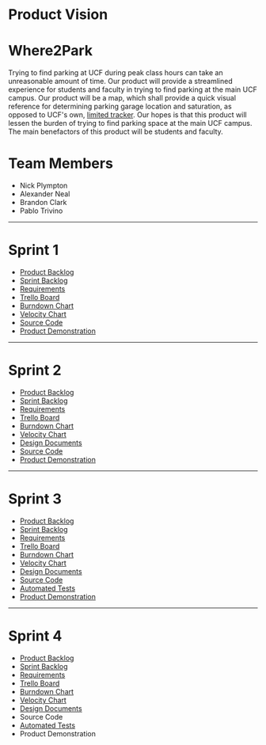 Product Vision
===

# Where2Park

Trying to find parking at UCF during peak class hours can take an unreasonable amount of time. Our product will provide a streamlined experience for students and faculty in trying to find parking at the main UCF campus. Our product will be a map, which shall provide a quick visual reference for determining parking garage location and saturation, as opposed to UCF's own, [limited tracker](https://parking.ucf.edu/garage-availability/). Our hopes is that this product will lessen the burden of trying to find parking space at the main UCF campus. The main benefactors of this product will be students and faculty.


Team Members
===
* Nick Plympton
* Alexander Neal
* Brandon Clark
* Pablo Trivino

___
# Sprint 1
* [Product Backlog](https://github.com/kildar2112/4331_UCFMAP/blob/master/artifacts/product_backlog.md)
* [Sprint Backlog](https://github.com/kildar2112/4331_UCFMAP/blob/master/artifacts/sprint1_backlog.md)
* [Requirements](https://github.com/kildar2112/4331_UCFMAP/blob/master/artifacts/requirements.md)
* [Trello Board](https://trello.com/b/DQ7zz3dr "Trello Board")
* [Burndown Chart](https://docs.google.com/spreadsheets/d/18ZNrewHhYaIdlC0otEgjJGLAa8rV4aXmvFUzKAAMz2E/edit?usp=sharing "Burndown Chart")
* [Velocity Chart](https://docs.google.com/spreadsheets/d/1cew6mcgZfgurgXaZ3WlLkIoqFvAG7rNAzxE7I6ZCIE8/edit?usp=sharing)
* [Source Code](https://github.com/kildar2112/4331_UCFMAP/blob/master/src/source_code.txt)
* [Product Demonstration](http://my.ucfparkingmap.wtf/)
___
# Sprint 2
* [Product Backlog](https://github.com/kildar2112/4331_UCFMAP/blob/master/artifacts/product_backlog.md)
* [Sprint Backlog](https://github.com/kildar2112/4331_UCFMAP/blob/master/artifacts/sprint2_backlog.md)
* [Requirements](https://github.com/kildar2112/4331_UCFMAP/blob/master/artifacts/requirements.md)
* [Trello Board](https://trello.com/b/DQ7zz3dr "Trello Board")
* [Burndown Chart](https://docs.google.com/spreadsheets/d/18ZNrewHhYaIdlC0otEgjJGLAa8rV4aXmvFUzKAAMz2E/#gid=954514540)
* [Velocity Chart](https://docs.google.com/spreadsheets/d/1cew6mcgZfgurgXaZ3WlLkIoqFvAG7rNAzxE7I6ZCIE8/edit?usp=sharing)
* [Design Documents](https://github.com/kildar2112/4331_UCFMAP/blob/master/artifacts/architecture.md)
* [Source Code](https://github.com/kildar2112/4331_UCFMAP/blob/master/src/sprint2_source_code.txt)
* [Product Demonstration](https://www.youtube.com/watch?v=P1uiUvLMaz8&feature)
___
# Sprint 3
* [Product Backlog](https://github.com/kildar2112/4331_UCFMAP/blob/master/artifacts/product_backlog.md)
* [Sprint Backlog](https://github.com/kildar2112/4331_UCFMAP/blob/master/artifacts/sprint3_backlog.md)
* [Requirements](https://github.com/kildar2112/4331_UCFMAP/blob/master/artifacts/requirements.md)
* [Trello Board](https://trello.com/b/DQ7zz3dr "Trello Board")
* [Burndown Chart](https://docs.google.com/spreadsheets/d/18ZNrewHhYaIdlC0otEgjJGLAa8rV4aXmvFUzKAAMz2E/#gid=2104754109)
* [Velocity Chart](https://docs.google.com/spreadsheets/d/1cew6mcgZfgurgXaZ3WlLkIoqFvAG7rNAzxE7I6ZCIE8/edit?usp=sharing)
* [Design Documents](https://github.com/kildar2112/4331_UCFMAP/blob/master/artifacts/architecture.md)
* [Source Code](https://github.com/kildar2112/4331_UCFMAP/blob/master/src/sprint3_source_code.txt)
* [Automated Tests](https://github.com/kildar2112/4331_UCFMAP/tree/master/tests)
* [Product Demonstration](https://www.youtube.com/watch?v=jLBAXZMwJzg)
___
# Sprint 4
* [Product Backlog](https://github.com/kildar2112/4331_UCFMAP/blob/master/artifacts/product_backlog.md)
* [Sprint Backlog](https://github.com/kildar2112/4331_UCFMAP/blob/master/artifacts/sprint4_backlog.md)
* [Requirements](https://github.com/kildar2112/4331_UCFMAP/blob/master/artifacts/requirements.md)
* [Trello Board](https://trello.com/b/DQ7zz3dr "Trello Board")
* [Burndown Chart](https://docs.google.com/spreadsheets/d/18ZNrewHhYaIdlC0otEgjJGLAa8rV4aXmvFUzKAAMz2E/#gid=2121564038)
* [Velocity Chart](https://docs.google.com/spreadsheets/d/1cew6mcgZfgurgXaZ3WlLkIoqFvAG7rNAzxE7I6ZCIE8/edit?usp=sharing)
* [Design Documents](https://github.com/kildar2112/4331_UCFMAP/blob/master/artifacts/architecture.md)
* Source Code
* [Automated Tests](https://github.com/kildar2112/4331_UCFMAP/tree/master/tests)
* Product Demonstration
